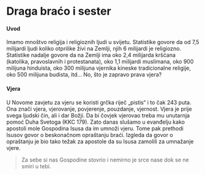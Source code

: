 # Draga braćo i sester

#### Uvod

Imamo mnoštvo religija i religioznih ljudi u svijetu. Statistike govore da od 7,5 milijardi ljudi koliko otprilike živi na Zemlji, njih 6 milijardi je religiozno. Statistike nadalje govore da na Zemlji ima oko 2,4 milijarda kršćana (katolika, pravoslavnih i protestanata), oko 1,1 milijardi muslimana, oko 900 milijuna hinduista, oko 300 milijuna vjernika kineske tradicionalne religije, oko 500 milijuna budista, itd… No, što je zapravo prava vjera?

#### Vjera

U Novome zavjetu za vjeru se koristi grčka riječ „pistis“ i to čak 243 puta. Ona znači vjera, vjerovanje, povjerenje, pouzdanje, vjernost. Vjera je prije svega ljudski čin, ali i dar Božji. Da bi čovjek vjerovao treba mu unutarnja pomoć Duha Svetoga (KKC 179). Zato danas slušamo u evanđelju kako apostoli mole Gospodina Isusa da im umnoži vjeru. Tome pak prethodi Isusov govor o beskonačnom opraštanju braći. Izgleda da govor o opraštanju je bio tako težak za apostole da su Isusa zamolili za umnažanje vjere.

> Za sebe si nas Gospodine stovrio i nemirno je srce nase dok se ne smiri u tebi.
